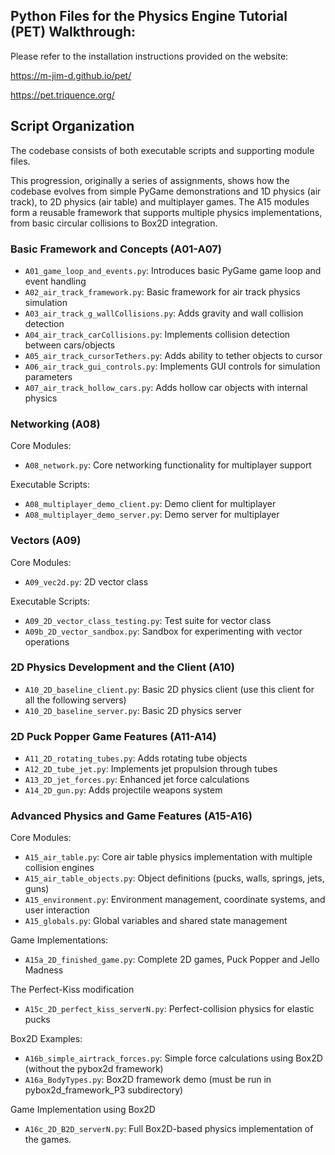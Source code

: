## Python Files for the Physics Engine Tutorial (PET) Walkthrough:

Please refer to the installation instructions provided on the website:

https://m-jim-d.github.io/pet/

https://pet.triquence.org/


## Script Organization

The codebase consists of both executable scripts and supporting module files.

This progression, originally a series of assignments, shows how the codebase evolves from simple PyGame demonstrations and 1D physics (air track), to 2D physics (air table) and multiplayer games. 
The A15 modules form a reusable framework that supports multiple physics implementations, from basic circular collisions to Box2D integration.

### Basic Framework and Concepts (A01-A07)
- `A01_game_loop_and_events.py`: Introduces basic PyGame game loop and event handling
- `A02_air_track_framework.py`: Basic framework for air track physics simulation
- `A03_air_track_g_wallCollisions.py`: Adds gravity and wall collision detection
- `A04_air_track_carCollisions.py`: Implements collision detection between cars/objects
- `A05_air_track_cursorTethers.py`: Adds ability to tether objects to cursor
- `A06_air_track_gui_controls.py`: Implements GUI controls for simulation parameters
- `A07_air_track_hollow_cars.py`: Adds hollow car objects with internal physics

### Networking (A08)
Core Modules:
- `A08_network.py`: Core networking functionality for multiplayer support

Executable Scripts:
- `A08_multiplayer_demo_client.py`: Demo client for multiplayer
- `A08_multiplayer_demo_server.py`: Demo server for multiplayer

### Vectors (A09)
Core Modules:
- `A09_vec2d.py`: 2D vector class

Executable Scripts:
- `A09_2D_vector_class_testing.py`: Test suite for vector class
- `A09b_2D_vector_sandbox.py`: Sandbox for experimenting with vector operations

### 2D Physics Development and the Client (A10)
- `A10_2D_baseline_client.py`: Basic 2D physics client (use this client for all the following servers)
- `A10_2D_baseline_server.py`: Basic 2D physics server

### 2D Puck Popper Game Features (A11-A14)
- `A11_2D_rotating_tubes.py`: Adds rotating tube objects
- `A12_2D_tube_jet.py`: Implements jet propulsion through tubes
- `A13_2D_jet_forces.py`: Enhanced jet force calculations
- `A14_2D_gun.py`: Adds projectile weapons system

### Advanced Physics and Game Features (A15-A16)
Core Modules:
- `A15_air_table.py`: Core air table physics implementation with multiple collision engines
- `A15_air_table_objects.py`: Object definitions (pucks, walls, springs, jets, guns)
- `A15_environment.py`: Environment management, coordinate systems, and user interaction
- `A15_globals.py`: Global variables and shared state management

Game Implementations:
- `A15a_2D_finished_game.py`: Complete 2D games, Puck Popper and Jello Madness

The Perfect-Kiss modification
- `A15c_2D_perfect_kiss_serverN.py`: Perfect-collision physics for elastic pucks

Box2D Examples:
- `A16b_simple_airtrack_forces.py`: Simple force calculations using Box2D (without the pybox2d framework)
- `A16a_BodyTypes.py`: Box2D framework demo (must be run in pybox2d_framework_P3 subdirectory)

Game Implementation using Box2D 
- `A16c_2D_B2D_serverN.py`: Full Box2D-based physics implementation of the games.